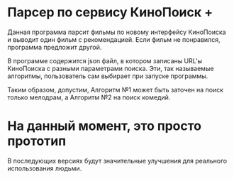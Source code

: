 # Парсер по сервису КиноПоиск +
Данная программа парсит фильмы по новому интерфейсу КиноПоиска
и выводит один фильм с рекомендацией. Если фильм не понравился,
программа предложит другой.

В программе содержится json файл, в котором записаны
URL'ы КиноПоиска с разными параметрами поиска. Эти, так называемые алгоритмы,
пользователь сам выбирает при запуске программы.

Таким образом, допустим, Алгоритм №1 может быть заточен
на поиск только мелодрам, а Алгоритм №2 на поиск комедий.

# На данный момент, это просто прототип
В последующих версиях будут значительные улучшения для
реального использования людьми.